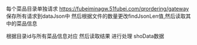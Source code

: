 <!--
 * @Author: your name
 * @Date: 2021-04-13 13:50:40
 * @LastEditTime: 2021-05-14 14:15:21
 * @LastEditors: Please set LastEditors
 * @Description: In User Settings Edit
 * @FilePath: /newCreawling/久久折/README.md
-->


每个菜品目录单独请求
https://fubeiminagw.51fubei.com/qrordering/gateway
保存所有请求到dataJson中 然后根据文件的数量更改findJsonLen值,然后读取其中的菜品信息

根据目录id与所有菜品信息对应 然后读取结果  进行处理
shoData数据
